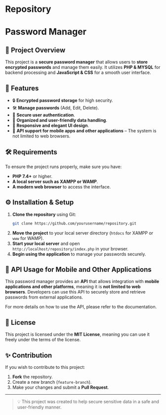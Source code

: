 # Repository

# Password Manager

## 📌 Project Overview
This project is a **secure password manager** that allows users to **store encrypted passwords** and manage them easily. It utilizes **PHP & MYSQL** for backend processing and **JavaScript & CSS** for a smooth user interface.

## 🚀 Features
- 🔒 **Encrypted password storage** for high security.
- 🛠 **Manage passwords** (Add, Edit, Delete).
- 🔑 **Secure user authentication**.
- 📁 **Organized and user-friendly data handling**.
- 🎨 **Responsive and elegant UI design**.
- 📱 **API support for mobile apps and other applications** – The system is not limited to web browsers.

## 🛠️ Requirements
To ensure the project runs properly, make sure you have:
- **PHP 7.4+** or higher.
- **A local server such as XAMPP or WAMP**.
- **A modern web browser** to access the interface.

## ⚙️ Installation & Setup
1. **Clone the repository** using Git:
   ```bash
   git clone https://github.com/yourusername/repository.git
   ```
2. **Move the project** to your local server directory (`htdocs` for XAMPP or `www` for WAMP).
3. **Start your local server** and open `http://localhost/repository/index.php` in your browser.
4. **Begin using the application** to manage your passwords securely.

## 📡 API Usage for Mobile and Other Applications
This password manager provides an **API** that allows integration with **mobile applications and other platforms**, meaning it is **not limited to web browsers**. Developers can use this API to securely store and retrieve passwords from external applications.


For more details on how to use the API, please refer to the documentation.

## 📄 License
This project is licensed under the **MIT License**, meaning you can use it freely under the terms of the license.

## ✨ Contribution
If you wish to contribute to this project:
1. **Fork** the repository.
2. Create a new branch (`feature-branch`).
3. Make your changes and submit a **Pull Request**.

---
> 💡 This project was created to help secure sensitive data in a safe and user-friendly manner.
